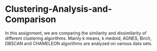 # Clustering-Analysis-and-Comparison

In this assignment, we are comparing the similarity and dissimilarity of different clustering
algorithms. Mainly k means, k medoid, AGNES, Birch, DBSCAN and CHAMELEON
algorithms are analyzed on various data sets.
